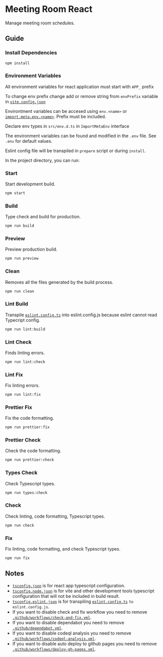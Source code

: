 # Meeting Room React

Manage meeting room schedules.

## Guide

### Install Dependencies

```bash
npm install
```

### Environment Variables

All environment variables for react application must start with `APP_` prefix

To change env prefix change add or remove string from `envPrefix` variable in [`vite.config.json`](./vite.config.ts)

Environtment variables can be accesed using `env.<name>` or [`import.meta.env.<name>`](https://vitejs.dev/guide/env-and-mode.html). Prefix must be included.

Declare env types in `src/env.d.ts` in `ImportMetaEnv` interface

The environment variables can be found and modified in the `.env` file. See `.env` for default values.

Eslint config file will be transpiled in `prepare` script or during `install`.

In the project directory, you can run:

### Start

Start development build.

```bash
npm start
```

### Build

Type check and build for production.

```bash
npm run build
```

### Preview

Preview production build.

```bash
npm run preview
```

### Clean

Removes all the files generated by the build process.

```bash
npm run clean
```

### Lint Build

Transpile [`eslint.config.ts`](./eslint.config.ts) into eslint.config.js because eslint cannot read Typecript config.

```bash
npm run lint:build
```

### Lint Check

Finds linting errors.

```bash
npm run lint:check
```

### Lint Fix

Fix linting errors.

```bash
npm run lint:fix
```

### Prettier Fix

Fix the code formatting.

```bash
npm run prettier:fix
```

### Prettier Check

Check the code formatting.

```bash
npm run prettier:check
```

### Types Check

Check Typescript types.

```bash
npm run types:check
```

### Check

Check linting, code formatting, Typescript types.

```bash
npm run check
```

### Fix

Fix linting, code formatting, and check Typescript types.

```bash
npm run fix
```

## Notes

-   [`tsconfig.json`](./tsconfig.json) is for react app typescript configuration.
-   [`tsconfig.node.json`](./tsconfig.node.json) is for vite and other development tools typescript configuration that will not be included in build result.
-   [`tsconfig.eslint.json`](./tsconfig.eslint.json) is for transpiling [`eslint.config.ts`](./eslint.config.ts) `to eslint.config.js`.
-   If you want to disable check and fix workflow you need to remove [`.github/workflows/check-and-fix.yml`](./.github/workflows/check-and-fix.yml).
-   If you want to disable dependabot you need to remove [`.github/dependabot.yml`](./.github/dependabot.yml).
-   If you want to disable codeql analysis you need to remove [`.github/workflows/codeql-analysis.yml`](./.github/workflows/codeql-analysis.yml).
-   If you want to disable auto deploy to github pages you need to remove [`.github/workflows/deploy-gh-pages.yml`](./.github/workflows/deploy-gh-pages.yml).
